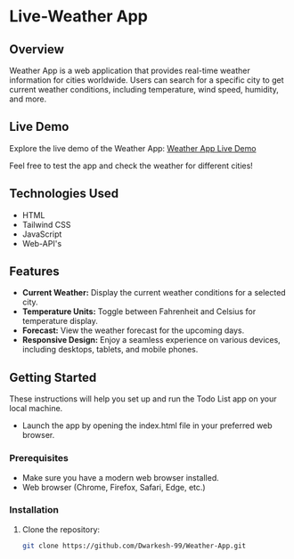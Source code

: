 # Live-Weather App

## Overview

Weather App is a web application that provides real-time weather information for cities worldwide. Users can search for a specific city to get current weather conditions, including temperature, wind speed, humidity, and more.

## Live Demo

Explore the live demo of the Weather App: [Weather App Live Demo](https://codepen.io/Dwarkesh/full/GRzVamN)

Feel free to test the app and check the weather for different cities!


## Technologies Used

- HTML
- Tailwind CSS
- JavaScript
- Web-API's


## Features

- **Current Weather:** Display the current weather conditions for a selected city.
- **Temperature Units:** Toggle between Fahrenheit and Celsius for temperature display.
- **Forecast:** View the weather forecast for the upcoming days.
- **Responsive Design:** Enjoy a seamless experience on various devices, including desktops, tablets, and mobile phones.


## Getting Started

These instructions will help you set up and run the Todo List app on your local machine.
- Launch the app by opening the index.html file in your preferred web browser.

### Prerequisites

- Make sure you have a modern web browser installed.
- Web browser (Chrome, Firefox, Safari, Edge, etc.)

### Installation

1. Clone the repository:

   ```bash
   git clone https://github.com/Dwarkesh-99/Weather-App.git
